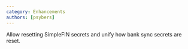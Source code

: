 ```yaml
---
category: Enhancements
authors: [psybers]
---
```


Allow resetting SimpleFIN secrets and unify how bank sync secrets are reset.
